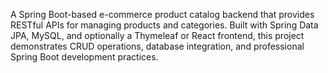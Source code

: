 A Spring Boot-based e-commerce product catalog backend that provides RESTful APIs for managing products and categories. Built with Spring Data JPA, MySQL, and optionally a Thymeleaf or React frontend, this project demonstrates CRUD operations, database integration, and professional Spring Boot development practices.
